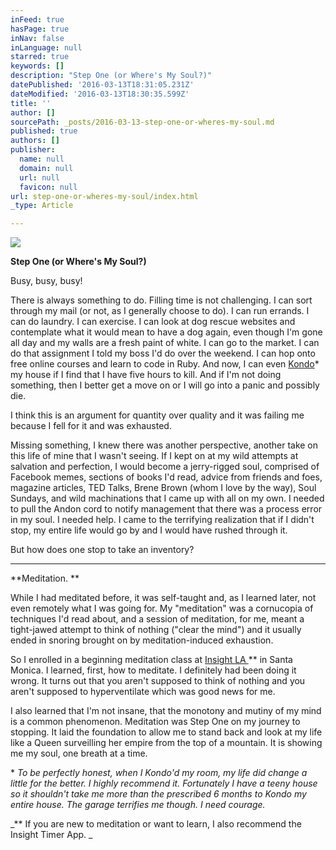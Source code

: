 ```yaml
---
inFeed: true
hasPage: true
inNav: false
inLanguage: null
starred: true
keywords: []
description: "Step One (or Where's My Soul?)"
datePublished: '2016-03-13T18:31:05.231Z'
dateModified: '2016-03-13T18:30:35.599Z'
title: ''
author: []
sourcePath: _posts/2016-03-13-step-one-or-wheres-my-soul.md
published: true
authors: []
publisher:
  name: null
  domain: null
  url: null
  favicon: null
url: step-one-or-wheres-my-soul/index.html
_type: Article

---
```

![](https://the-grid-user-content.s3-us-west-2.amazonaws.com/364e3441-d101-47cb-a76e-5c9691020d9c.jpg)

**Step One (or Where's My Soul?)**

Busy, busy, busy!

There
is always something to do. Filling time is not challenging. I can sort through my mail (or not, as I generally choose to do). I can run errands. I can do laundry. I can exercise. I can look at dog rescue websites and contemplate what it would mean to have a dog again, even though I'm gone all day and my walls are a fresh paint of white. I can go to the market. I can do that assignment I told my boss I'd do over the weekend. I can hop onto free online courses and learn to code in Ruby. And now, I can even [Kondo][0]\* my house if I find that I have five hours to kill. And if I'm not doing something, then I better get a move on or I will go into a panic and possibly die.

I think this is an
argument for quantity over quality and it was failing me because I fell for it and was exhausted.

Missing something, I knew there was another perspective, another take on this
life of mine that I wasn't seeing.  If I kept on at my wild attempts at
salvation and perfection, I would become a jerry-rigged soul, comprised of
Facebook memes, sections of books I'd read, advice from friends and foes,
magazine articles, TED Talks, Brene Brown (whom I love by the way), Soul Sundays, and wild machinations that I came up with all on
my own. I needed to pull the Andon cord to notify management that there was a process error in my soul.  I needed help. I came to the terrifying realization that if I didn't stop, my entire life
would go by and I would have rushed through it. 

But how does one stop to take an inventory? 

****

**Meditation. **

While I had meditated
before, it was self-taught and, as I learned later, not even remotely what I was going
for.  My "meditation" was a cornucopia of techniques I'd read
about, and a session of meditation, for me, meant a tight-jawed attempt to think
of nothing ("clear the mind") and it usually ended in snoring brought
on by meditation-induced exhaustion.  

So I
enrolled in a beginning meditation class at [Insight LA ][1]\*\* in Santa Monica. I learned, first, how to meditate. I definitely had been doing it wrong. It turns out that you aren't supposed to
think of nothing and you aren't supposed to hyperventilate which was good news for me.

I also
learned that I'm not insane, that the monotony and mutiny of my mind is a
common phenomenon. Meditation was Step One on my journey to
stopping. It laid the foundation to allow me to stand back and look at my life like a Queen surveilling her empire from the top of a mountain. It is showing me my soul, one breath at a time.

\* _To
be perfectly honest, when I Kondo'd my room, my life did change a little for
the better. I highly recommend it.
Fortunately I have a teeny house so it shouldn't take me more than the
prescribed 6 months to Kondo my entire house. The garage terrifies me though. I need courage._

_\*\* If you are new to meditation or want to learn, I also recommend the Insight Timer App.  _

[][2]

[0]: http://tidyingup.com/
[1]: insightla.org
[2]: https://www.insightla.org/